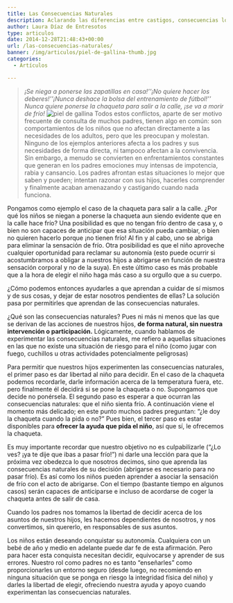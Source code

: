 ```yaml
---
title: Las Consecuencias Naturales
description: Aclarando las diferencias entre castigos, consecuencias lógicas, consecuencias naturales y otros términos semejantes que usamos con los niños.
author: Laura Díaz de Entresotos
type: articulos
date: 2014-12-28T21:48:43+00:00
url: /las-consecuencias-naturales/
banner: /img/articulos/piel-de-gallina-thumb.jpg
categories:
  - Artículos

---
```

> _¡Se niega a ponerse las zapatillas en casa!’’¡No quiere hacer los deberes!’’¡Nunca deshace la bolsa del entrenamiento de fútbol!’’ Nunca quiere ponerse la chaqueta para salir a la calle, ¡se va a morir de frío!_
![piel de gallina][pic1]
Todos estos conflictos, aparte de ser motivo frecuente de consulta de muchos padres, tienen algo en común: son comportamientos de los niños que no afectan directamente a las necesidades de los adultos, pero que les preocupan y molestan. Ninguno de los ejemplos anteriores afecta a los padres y sus necesidades de forma directa, ni tampoco afectan a la convivencia. Sin embargo, a menudo se convierten en enfrentamientos constantes que generan en los padres emociones muy intensas de impotencia, rabia y cansancio. Los padres afrontan estas situaciones lo mejor que saben y pueden; intentan razonar con sus hijos, hacerles comprender y finalmente acaban amenazando y castigando cuando nada funciona.

Pongamos como ejemplo el caso de la chaqueta para salir a la calle. ¿Por qué los niños se niegan a ponerse la chaqueta aun siendo evidente que en la calle hace frío? Una posibilidad es que no tengan frío dentro de casa y, o bien no son capaces de anticipar que esa situación pueda cambiar, o bien no quieren hacerlo porque ¡no tienen frío! Al fin y al cabo, uno se abriga para eliminar la sensación de frío. Otra posibilidad es que el niño aproveche cualquier oportunidad para reclamar su autonomía (esto puede ocurrir si acostumbramos a obligar a nuestros hijos a abrigarse en función de nuestra sensación corporal y no de la suya). En este último caso es más probable que a la hora de elegir el niño haga más caso a su orgullo que a su cuerpo.

¿Cómo podemos entonces ayudarles a que aprendan a cuidar de sí mismos y de sus cosas, y dejar de estar nosotros pendientes de ellas? La solución pasa por permitirles que aprendan de las consecuencias naturales.

¿Qué son las consecuencias naturales? Pues ni más ni menos que las que se derivan de las acciones de nuestros hijos, **de forma natural, sin nuestra intervención o participación.** Lógicamente, cuando hablamos de experimentar las consecuencias naturales, me refiero a aquellas situaciones en las que no existe una situación de riesgo para el niño (como jugar con fuego, cuchillos u otras actividades potencialmente peligrosas)

Para permitir que nuestros hijos experimenten las consecuencias naturales, el primer paso es dar libertad al niño para decidir. En el caso de la chaqueta podemos recordarle, darle información acerca de la temperatura fuera, etc. pero finalmente él decidirá si se pone la chaqueta o no. Supongamos que decide no ponérsela. El segundo paso es esperar a que ocurran las consecuencias naturales: que el niño sienta frío. A continuación viene el momento más delicado; en este punto muchos padres preguntan: “¿le doy la chaqueta cuando la pida o no?” Pues bien, el tercer paso es estar disponibles para **ofrecer la ayuda que pida el niño**, así que sí, le ofrecemos la chaqueta.

Es muy importante recordar que nuestro objetivo no es culpabilizarle (“¿Lo ves? ¡ya te dije que ibas a pasar frío!”) ni darle una lección para que la próxima vez obedezca lo que nosotros decimos, sino que aprenda las consecuencias naturales de su decisión (abrigarse es necesario para no pasar frío). Es así como los niños pueden aprender a asociar la sensación de frío con el acto de abrigarse. Con el tiempo (bastante tiempo en algunos casos) serán capaces de anticiparse e incluso de acordarse de coger la chaqueta antes de salir de casa.

Cuando los padres nos tomamos la libertad de decidir acerca de los asuntos de nuestros hijos, les hacemos dependientes de nosotros, y nos convertimos, sin quererlo, en responsables de sus asuntos.

Los niños están deseando conquistar su autonomía. Cualquiera con un bebé de año y medio en adelante puede dar fe de esta afirmación. Pero para hacer esta conquista necesitan decidir, equivocarse y aprender de sus errores. Nuestro rol como padres no es tanto “enseñarles” como proporcionarles un entorno seguro (desde luego, no recomiendo en ninguna situación que se ponga en riesgo la integridad física del niño) y darles la libertad de elegir, ofreciendo nuestra ayuda y apoyo cuando experimentan las consecuencias naturales.

 [pic1]: /img/articulos/piel-de-gallina.jpg